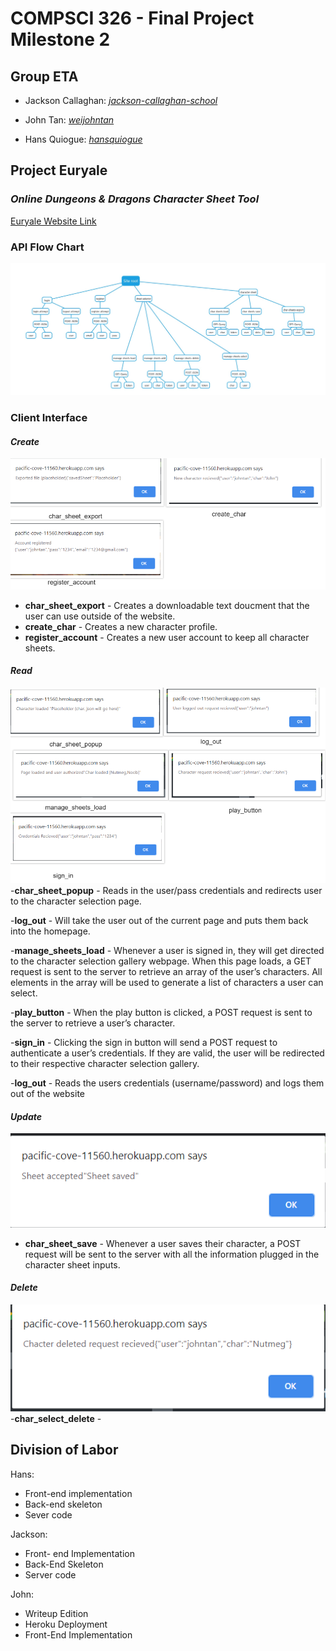 # **COMPSCI 326 - Final Project Milestone 2**

## **Group ETA**

- Jackson Callaghan: *[jackson-callaghan-school](https://github.com/jackson-callaghan-school)*

- John Tan: *[weijohntan](https://github.com/weijohntan)*

- Hans Quiogue: *[hansquiogue](https://github.com/hansquiogue)*


## **Project Euryale**

### *Online Dungeons & Dragons Character Sheet Tool*

[Euryale Website Link](https://pacific-cove-11560.herokuapp.com/)

### **API Flow Chart**

![Flowchart](milestone2-img/endpoints-diagram.jpg)


### **Client Interface**

#### *Create*
![Create](milestone2-img/create.PNG)
- **char_sheet_export** - Creates a downloadable text doucment that the user can use outside of the website.
- **create_char** - Creates a new character profile.
- **register_account** - Creates a new user account to keep all character sheets.
#### *Read*
![Read](milestone2-img/read.PNG)
-**char_sheet_popup** - Reads in the user/pass credentials and redirects user to the character selection page.

-**log_out** - Will take the user out of the current page and puts them back into the homepage.

-**manage_sheets_load** - Whenever a user is signed in, they will get directed to the character selection gallery webpage. When this page loads, a GET request is sent to the server to retrieve an array of the user’s characters. All elements in the array will be used to generate a list of characters a user can select.

-**play_button** - When the play button is clicked, a POST request is sent to the server to retrieve a user’s character. 

-**sign_in** - Clicking the sign in button will send a POST request to authenticate a user’s credentials. If they are valid, the user will be redirected to their respective character selection gallery.

-**log_out** - Reads the users credentials (username/password) and logs them out of the website

#### *Update*
![Update](milestone2-img/update.PNG)
- **char_sheet_save** - Whenever a user saves their character, a POST request will be sent to the server with all the information plugged in the character sheet inputs.
#### *Delete*
![Delete](milestone2-img/delete.PNG)
-**char_select_delete** -
## **Division of Labor**

Hans:
- Front-end implementation
- Back-end skeleton
- Sever code 

Jackson:
- Front- end Implementation
- Back-End Skeleton
- Server code

John:
- Writeup Edition
- Heroku Deployment
- Front-End Implementation